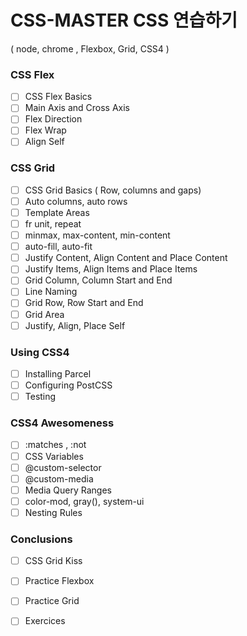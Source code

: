 # CSS-MASTER CSS 연습하기
( node, chrome , Flexbox, Grid, CSS4 )

### CSS Flex
- [ ] CSS Flex Basics
- [ ] Main Axis and Cross Axis
- [ ] Flex Direction
- [ ] Flex Wrap
- [ ] Align Self

### CSS Grid
- [ ] CSS Grid Basics ( Row, columns and gaps)
- [ ] Auto columns, auto rows
- [ ] Template Areas
- [ ] fr unit, repeat
- [ ] minmax, max-content, min-content
- [ ] auto-fill, auto-fit
- [ ] Justify Content, Align Content and Place Content
- [ ] Justify Items, Align Items and Place Items
- [ ] Grid Column, Column Start and End
- [ ] Line Naming
- [ ] Grid Row, Row Start and End
- [ ] Grid Area
- [ ] Justify, Align, Place Self

### Using CSS4
- [ ] Installing Parcel
- [ ] Configuring PostCSS
- [ ] Testing

### CSS4 Awesomeness
- [ ] :matches , :not
- [ ] CSS Variables
- [ ] @custom-selector
- [ ] @custom-media
- [ ] Media Query Ranges
- [ ] color-mod, gray(), system-ui
- [ ] Nesting Rules

### Conclusions
- [ ] CSS Grid Kiss
- [ ] Practice Flexbox
- [ ] Practice Grid
- [ ] Exercices














